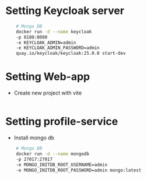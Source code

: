 # Setting Keycloak server
```sh
    # Mongo DB
    docker run -d --name keycloak 
    -p 8180:8080 
    -e KEYCLOAK_ADMIN=admin 
    -e KEYCLOAK_ADMIN_PASSWORD=admin 
    quay.io/keycloak/keycloak:25.0.0 start-dev
```
# Setting Web-app
- Create new project with vite
```sh

```

# Setting profile-service
- Install mongo db 
```sh
    # Mongo DB
    docker run -d --name mongodb
    -p 27017:27017 
    -e MONGO_INITDB_ROOT_USERNAME=admin 
    -e MONGO_INITDB_ROOT_PASSWORD=admin mongo:latest
```